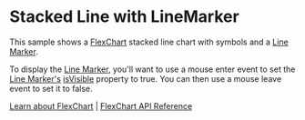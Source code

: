 Stacked Line with LineMarker
======================

This sample shows a [FlexChart](https://www.grapecity.com/wijmo/api/classes/wijmo_chart.flexchart.html) stacked line chart with symbols and a [Line Marker](https://www.grapecity.com/wijmo/api/classes/wijmo_chart.linemarker.html).

To display the [Line Marker](https://www.grapecity.com/wijmo/api/classes/wijmo_chart.linemarker.html), you'll want to use a mouse enter event to set the [Line Marker's](https://www.grapecity.com/wijmo/api/classes/wijmo_chart.linemarker.html) [isVisible](https://www.grapecity.com/wijmo/api/classes/wijmo_chart.linemarker.html#isvisible) property to true. You can then use a mouse leave event to set it to false.

[Learn about FlexChart](https://www.grapecity.com/wijmo-flexchart) | [FlexChart API Reference](https://www.grapecity.com/wijmo/api/classes/wijmo_chart.flexchart.html)
